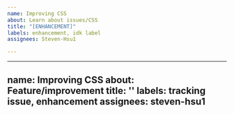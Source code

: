 ```yaml
---
name: Improving CSS
about: Learn about issues/CSS
title: "[ENHANCEMENT]"
labels: enhancement, idk label
assignees: Steven-Hsu1

---
```


---
name: Improving CSS
about: Feature/improvement
title: ''
labels: tracking issue, enhancement
assignees: steven-hsu1
---

